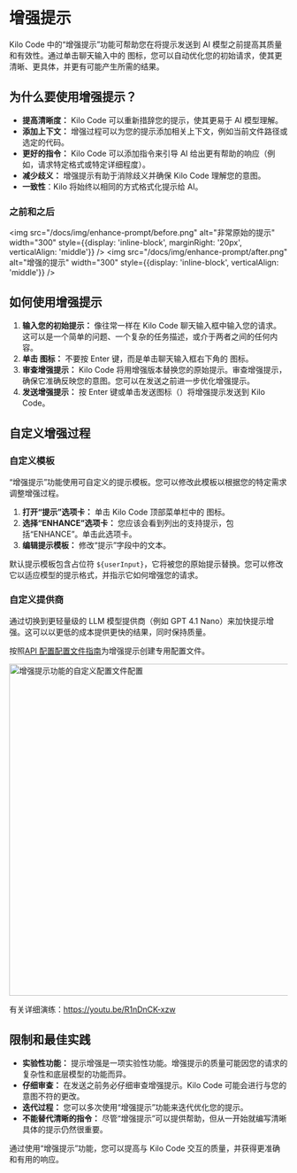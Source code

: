 # 增强提示

Kilo Code 中的“增强提示”功能可帮助您在将提示发送到 AI 模型之前提高其质量和有效性。通过单击聊天输入中的 <Codicon name="sparkle" /> 图标，您可以自动优化您的初始请求，使其更清晰、更具体，并更有可能产生所需的结果。

## 为什么要使用增强提示？

*   **提高清晰度：** Kilo Code 可以重新措辞您的提示，使其更易于 AI 模型理解。
*   **添加上下文：** 增强过程可以为您的提示添加相关上下文，例如当前文件路径或选定的代码。
*   **更好的指令：** Kilo Code 可以添加指令来引导 AI 给出更有帮助的响应（例如，请求特定格式或特定详细程度）。
*   **减少歧义：** 增强提示有助于消除歧义并确保 Kilo Code 理解您的意图。
*   **一致性**：Kilo 将始终以相同的方式格式化提示给 AI。

### 之前和之后

<img src="/docs/img/enhance-prompt/before.png" alt="非常原始的提示" width="300" style={{display: 'inline-block', marginRight: '20px', verticalAlign: 'middle'}} />
<img src="/docs/img/enhance-prompt/after.png" alt="增强的提示" width="300" style={{display: 'inline-block', verticalAlign: 'middle'}} />

## 如何使用增强提示

1.  **输入您的初始提示：** 像往常一样在 Kilo Code 聊天输入框中输入您的请求。这可以是一个简单的问题、一个复杂的任务描述，或介于两者之间的任何内容。
2.  **单击 <Codicon name="sparkle" /> 图标：** 不要按 Enter 键，而是单击聊天输入框右下角的 <Codicon name="sparkle" /> 图标。
3.  **审查增强提示：** Kilo Code 将用增强版本替换您的原始提示。审查增强提示，确保它准确反映您的意图。您可以在发送之前进一步优化增强提示。
4.  **发送增强提示：** 按 Enter 键或单击发送图标（<Codicon name="send" />）将增强提示发送到 Kilo Code。

## 自定义增强过程

### 自定义模板

“增强提示”功能使用可自定义的提示模板。您可以修改此模板以根据您的特定需求调整增强过程。

1.  **打开“提示”选项卡：** 单击 Kilo Code 顶部菜单栏中的 <Codicon name="notebook" /> 图标。
2.  **选择“ENHANCE”选项卡：** 您应该会看到列出的支持提示，包括“ENHANCE”。单击此选项卡。
3.  **编辑提示模板：** 修改“提示”字段中的文本。

默认提示模板包含占位符 `${userInput}`，它将被您的原始提示替换。您可以修改它以适应模型的提示格式，并指示它如何增强您的请求。

### 自定义提供商

通过切换到更轻量级的 LLM 模型提供商（例如 GPT 4.1 Nano）来加快提示增强。这可以以更低的成本提供更快的结果，同时保持质量。

按照[API 配置配置文件指南](/features/api-configuration-profiles)为增强提示创建专用配置文件。

<img src="/docs/img/enhance-prompt/custom-enhance-profile.png" alt="增强提示功能的自定义配置文件配置" width="600" />

有关详细演练：https://youtu.be/R1nDnCK-xzw

## 限制和最佳实践

*   **实验性功能：** 提示增强是一项实验性功能。增强提示的质量可能因您的请求的复杂性和底层模型的功能而异。
*   **仔细审查：** 在发送之前务必仔细审查增强提示。Kilo Code 可能会进行与您的意图不符的更改。
*   **迭代过程：** 您可以多次使用“增强提示”功能来迭代优化您的提示。
*   **不能替代清晰的指令：** 尽管“增强提示”可以提供帮助，但从一开始就编写清晰具体的提示仍然很重要。

通过使用“增强提示”功能，您可以提高与 Kilo Code 交互的质量，并获得更准确和有用的响应。
